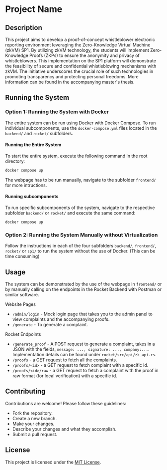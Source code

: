 # Project Name

## Description

This project aims to develop a proof-of-concept whistleblower electronic reporting
environment leveraging the Zero-Knowledge Virtual Machine (zkVM) SP1. By
utilizing zkVM technology, the students will implement Zero-Knowledge Proofs
(ZKPs) to ensure the anonymity and privacy of whistleblowers. This implementation
on the SP1 platform will demonstrate the feasibility of secure and confidential
whistleblowing mechanisms with zkVM. The initiative underscores the crucial role of
such technologies in promoting transparency and protecting personal freedoms.
More information can be found in the accompanying master's thesis.

## Running the System

### Option 1: Running the System with Docker

The entire system can be run using Docker with Docker Compose. To run individual subcomponents, use the `docker-compose.yml` files located in the `backend/` and `rocket/` subfolders.

#### Running the Entire System

To start the entire system, execute the following command in the root directory:

```bash
docker compose up
```

The webpage has to be run manually, navigate to the subfolder `frontend/` for more intructions.

#### Running subcomponents
To run specific subcomponents of the system, navigate to the respective subfolder `backend/` or `rocket/` and execute the same command:

```bash
docker compose up
```

### Option 2: Running the System Manually without Virtualization

Follow the instructions in each of the four subfolders `backend/`, `frontend/`,  `rocket/` or `sp1/` to run the system without the use of Docker. (This can be time consuming)

## Usage
The system can be demonstrated by the use of the webpage in `frontend/` or by manually calling on the endpoints in the Rocket Backend with Postman or similar software.

Website Pages
- `/admin/login` - Mock login page that takes you to the admin panel to view complaints and the accompanying proofs.
- `/generate` - To generate a complaint.

Rocket Endpoints
- `/generate_proof` -  A POST request to generate a complaint, takes in a JSON with the fields, `message: ..., signature: ..., company:...`. Implementation details can be found under `rocket/src/api/zk_api.rs`.
- `/proofs` - a GET request to fetch all the complaints.
- `/proofs/<id>` - a GET request to fetch complaint with a specific id.
- `/proofs/<id>/raw` - a GET request to fetch a complaint with the proof in raw format (for local verification) with a specific id.

## Contributing

Contributions are welcome! Please follow these guidelines:

- Fork the repository.
- Create a new branch.
- Make your changes.
- Describe your changes and what they accomplish.
- Submit a pull request.

## License

This project is licensed under the [MIT License](LICENSE).
